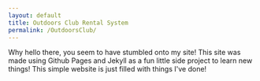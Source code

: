 ```yaml
---
layout: default
title: Outdoors Club Rental System
permalink: /OutdoorsClub/
---
```


Why hello there, you seem to have stumbled onto my site!
This site was made using Github Pages and Jekyll as a fun little side project to learn new things!
This simple website is just filled with things I've done!


